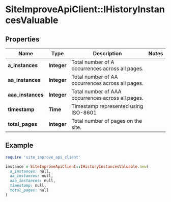 # SiteImproveApiClient::IHistoryInstancesValuable

## Properties

| Name | Type | Description | Notes |
| ---- | ---- | ----------- | ----- |
| **a_instances** | **Integer** | Total number of A occurrences across all pages. |  |
| **aa_instances** | **Integer** | Total number of AA occurrences across all pages. |  |
| **aaa_instances** | **Integer** | Total number of AAA occurrences across all pages. |  |
| **timestamp** | **Time** | Timestamp represented using ISO-8601 |  |
| **total_pages** | **Integer** | Total number of pages on the site. |  |

## Example

```ruby
require 'site_improve_api_client'

instance = SiteImproveApiClient::IHistoryInstancesValuable.new(
  a_instances: null,
  aa_instances: null,
  aaa_instances: null,
  timestamp: null,
  total_pages: null
)
```

